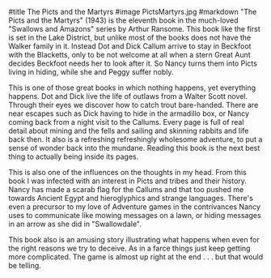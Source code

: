 #title The Picts and the Martyrs
#image	PictsMartyrs.jpg
#markdown
"The Picts and the Martyrs" (1943) is the eleventh book in the much-loved
"Swallows and Amazons" series by
Arthur Ransome.  This book like the first is set in the Lake District,
but unlike most of the books does not have the Walker family in it.
Instead Dot and Dick Callum arrive to stay in Beckfoot with the Blacketts,
only to be not welcome at all when a stern Great Aunt decides Beckfoot
needs her to look after it.  So Nancy turns them into Picts living
in hiding, while she and Peggy suffer nobly.

This is one of those great books in which nothing happens, yet
everything happens.  Dot and Dick live the life of outlaws from a
Walter Scott novel.  Through their eyes we discover how to catch trout
bare-handed.  There are near escapes such as Dick having to hide in
the armadillo box, or Nancy coming back from a night visit to the
Callums.  Every page is full of real detail about mining and the fells
and sailing and skinning rabbits and life back then.  It also is
a refreshing refreshingly wholesome
adventure, to put a sense of wonder back into the mundane.
Reading this book is the next best thing to actually being inside its
pages.

This is also one of the influences on the thoughts in my head.  From
this book I was infected with an interest in Picts and tribes and
their history.  Nancy has made a scarab flag for the Callums and that
too pushed me towards Ancient Egypt and hieroglyphics and strange
languages.  There's even a precursor to my love of Adventure games
in the contrivances Nancy uses to communicate like mowing messages
on a lawn, or hiding messages in an arrow as she did in "Swallowdale".

This book also is an amusing story illustrating what happens when
even for the right reasons we try to deceive.  As in a farce things
just keep getting more complicated.  The game is almost up right at
the end . . . but that would be telling.
